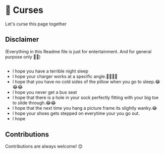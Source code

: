 
#  😬 Curses

Let's curse this page together 

## Disclaimer   

(Everything in this Readme file is just for entertainment.
And for general purpose only 🤫🤭)


## 


- I hope you have a terrible night sleep
- I hope your charger works at a specific angle.🥺😆😅😂
- I hope that you have no cold sides of the pillow when you go to sleep.😂😂😂
- I hope you never get a bus seat
- I hope that there is a hole in your sock perfectly fitting with your big toe to slide through.😂😂
- I hope that the next time you hang a picture frame its slightly wanky.😂
- I hope your shoes gets stepped on everytime your you go out.
- I hope 

##
## Contributions

Contributions are always welcome! 😊

